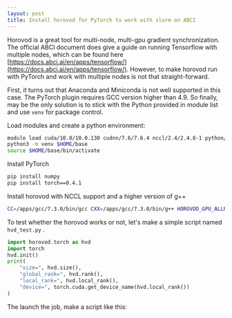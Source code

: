 ```yaml
---
layout: post
title: Install horovod for PyTorch to work with slurm on ABCI
---
```


Horovod is a great tool for multi-node, multi-gpu gradient synchronization. The official ABCI document does give a guide on running Tensorflow with multiple nodes, which can be found here [https://docs.abci.ai/en/apps/tensorflow/](https://docs.abci.ai/en/apps/tensorflow/).  However, to make horovod run with PyTorch and work with multiple nodes is not that straight-forward.

First, it turns out that Anaconda and Miniconda is not well supported in this case. The PyTorch plugin requires GCC version higher than 4.9. So finally, may be the only solution is to stick with the Python provided in module list and use `venv` for package control.

Load modules and create a python environment:
```bash
module load cuda/10.0/10.0.130 cudnn/7.6/7.6.4 nccl/2.4/2.4.8-1 python/3.6/3.6.5 openmpi/2.1.6
python3 -m venv $HOME/base
source $HOME/base/bin/activate
```

Install PyTorch
```bash
pip install numpy
pip install torch==0.4.1
```

Install horovod with NCCL support and a higher version of g++
```bash
CC=/apps/gcc/7.3.0/bin/gcc CXX=/apps/gcc/7.3.0/bin/g++ HOROVOD_GPU_ALLREDUCE=NCCL HOROVOD_NCCL_HOME=/apps/nccl/2.4.8-1/cuda10.0/lib pip install horovod
```

To test whether the horovod works or not, let's make a simple script named `hvd_test.py` .

```python
import horovod.torch as hvd
import torch
hvd.init()
print(
	"size=", hvd.size(),
	"global_rank=", hvd.rank(),
	"local_rank=", hvd.local_rank(),
	"device=", torch.cuda.get_device_name(hvd.local_rank())
)
```

The launch the job, make a script like this:

```bash

```

<!--stackedit_data:
eyJoaXN0b3J5IjpbMTM4Nzg2MzQ0NiwtMTQwOTg4NjUsLTMzOD
g3NjcxN119
-->